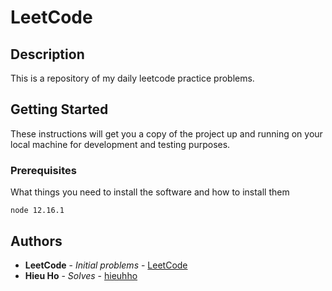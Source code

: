# LeetCode

## Description ##
This is a repository of my daily leetcode practice problems.

## Getting Started

These instructions will get you a copy of the project up and running on your local machine for development and testing purposes.

### Prerequisites

What things you need to install the software and how to install them

```
node 12.16.1
```

## Authors

* **LeetCode** - *Initial problems* - [LeetCode](https://leetcode.com/)
* **Hieu Ho** - *Solves* - [hieuhho](https://github.com/hieuhho)

